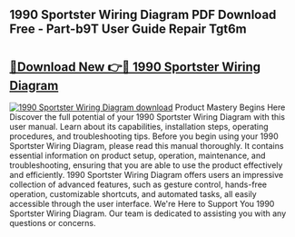 ## 1990 Sportster Wiring Diagram PDF Download Free - Part-b9T User Guide Repair Tgt6m

# <h2><a href="http://dfid8nn.blite.top/?on=1990+Sportster+Wiring+Diagram">🔗Download New 👉🔴 1990 Sportster Wiring Diagram</a></h2>

[![1990 Sportster Wiring Diagram download](https://i.imgur.com/lujVjoI.png)](http://dfid8nn.blite.top/?on=1990+Sportster+Wiring+Diagram)
Product Mastery Begins Here Discover the full potential of your 1990 Sportster Wiring Diagram with this user manual. Learn about its capabilities, installation steps, operating procedures, and troubleshooting tips. Before you begin using your 1990 Sportster Wiring Diagram, please read this manual thoroughly. It contains essential information on product setup, operation, maintenance, and troubleshooting, ensuring that you are able to use the product effectively and efficiently. 1990 Sportster Wiring Diagram offers users an impressive collection of advanced features, such as gesture control, hands-free operation, customizable shortcuts, and automated tasks, all easily accessible through the user interface. We're Here to Support You 1990 Sportster Wiring Diagram. Our team is dedicated to assisting you with any questions or concerns.
